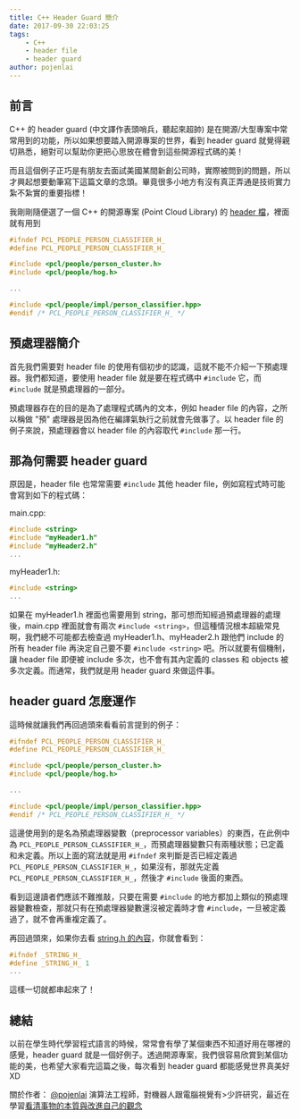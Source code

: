 ```yaml
---
title: C++ Header Guard 簡介
date: 2017-09-30 22:03:25
tags:
    - C++
    - header file
    - header guard
author: pojenlai
---
```


## 前言

C++ 的 header guard (中文譯作表頭哨兵，聽起來超帥) 是在開源/大型專案中常常用到的功能，所以如果想要踏入開源專案的世界，看到 header guard 就覺得親切熟悉，絕對可以幫助你更把心思放在體會到這些開源程式碼的美！

而且這個例子正巧是有朋友去面試美國某間新創公司時，實際被問到的問題，所以才興起想要動筆寫下這篇文章的念頭。畢竟很多小地方有沒有真正弄通是技術實力紮不紮實的重要指標！

我剛剛隨便選了一個 C++ 的開源專案 \(Point Cloud Library\) 的 [header 檔](https://github.com/PointCloudLibrary/pcl/blob/master/people/include/pcl/people/person_classifier.h)，裡面就有用到

```cpp
#ifndef PCL_PEOPLE_PERSON_CLASSIFIER_H_
#define PCL_PEOPLE_PERSON_CLASSIFIER_H_

#include <pcl/people/person_cluster.h>
#include <pcl/people/hog.h>

...

#include <pcl/people/impl/person_classifier.hpp>
#endif /* PCL_PEOPLE_PERSON_CLASSIFIER_H_ */
```

## 預處理器簡介

首先我們需要對 header file 的使用有個初步的認識，這就不能不介紹一下預處理器。我們都知道，要使用 header file 就是要在程式碼中 `#include` 它，而 `#include` 就是預處理器的一部分。

預處理器存在的目的是為了處理程式碼內的文本，例如 header file 的內容，之所以稱做 "預" 處理器是因為他在編譯氣執行之前就會先做事了。以 header file 的例子來說，預處理器會以 header file 的內容取代 `#include` 那一行。

## 那為何需要 header guard

原因是，header file 也常常需要 `#include` 其他 header file，例如寫程式時可能會寫到如下的程式碼：

main.cpp:
```cpp
#include <string>
#include "myHeader1.h"
#include "myHeader2.h"
...
```

myHeader1.h:
```cpp
#include <string>
...
```

如果在 myHeader1.h 裡面也需要用到 string，那可想而知經過預處理器的處理後，main.cpp 裡面就會有兩次 `#include <string>`，但這種情況根本超級常見啊，我們總不可能都去檢查過 myHeader1.h、myHeader2.h 跟他們 include 的所有 header file 再決定自己要不要 `#include <string>` 吧。所以就要有個機制，讓 header file 即便被 include 多次，也不會有其內定義的 classes 和 objects 被多次定義。而通常，我們就是用 header guard 來做這件事。

## header guard 怎麼運作

這時候就讓我們再回過頭來看看前言提到的例子：

```cpp
#ifndef PCL_PEOPLE_PERSON_CLASSIFIER_H_
#define PCL_PEOPLE_PERSON_CLASSIFIER_H_

#include <pcl/people/person_cluster.h>
#include <pcl/people/hog.h>

...

#include <pcl/people/impl/person_classifier.hpp>
#endif /* PCL_PEOPLE_PERSON_CLASSIFIER_H_ */
```

這邊使用到的是名為預處理器變數（preprocessor variables）的東西，在此例中為 `PCL_PEOPLE_PERSON_CLASSIFIER_H_`，而預處理器變數只有兩種狀態；已定義和未定義。所以上面的寫法就是用 `#ifndef` 來判斷是否已經定義過 `PCL_PEOPLE_PERSON_CLASSIFIER_H_`，如果沒有，那就先定義 `PCL_PEOPLE_PERSON_CLASSIFIER_H_`，然後才 `#include` 後面的東西。

看到這邊讀者們應該不難推敲，只要在需要 `#include` 的地方都加上類似的預處理器變數檢查，那就只有在預處理器變數還沒被定義時才會 `#include`，一旦被定義過了，就不會再重複定義了。

再回過頭來，如果你去看 [string.h 的內容](http://www.nongnu.org/avr-libc/user-manual/string_8h_source.html)，你就會看到：

```cpp
#ifndef _STRING_H_
#define _STRING_H_ 1
...
```

這樣一切就都串起來了！

## 總結

以前在學生時代學習程式語言的時候，常常會有學了某個東西不知道好用在哪裡的感覺，header guard 就是一個好例子。透過開源專案，我們很容易欣賞到某個功能的美，也希望大家看完這篇之後，每次看到 header guard 都能感覺世界真美好 XD

關於作者：
[@pojenlai](https://pojenlai.wordpress.com/) 演算法工程師，對機器人跟電腦視覺有>少許研究，最近在學習[看清事物的本質與改進自己的觀念](https://buzzorange.com/techorange/2017/07/10/elon-musk-first-principle/)

